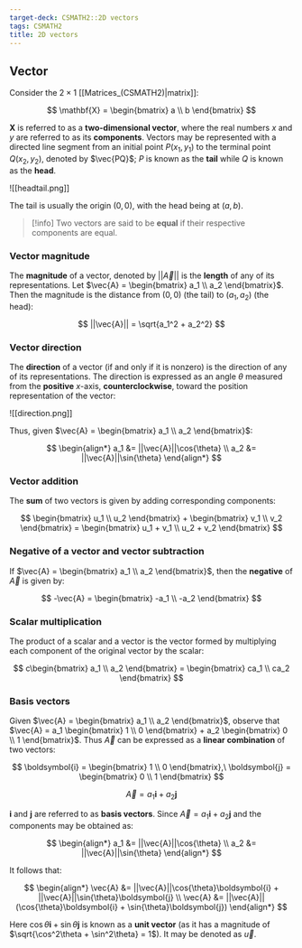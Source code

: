 ```yaml
---
target-deck: CSMATH2::2D vectors
tags: CSMATH2
title: 2D vectors
---
```


## Vector

Consider the $2 \times 1$ [[Matrices_(CSMATH2)|matrix]]:

$$
\mathbf{X} = \begin{bmatrix}
a \\
b
\end{bmatrix}
$$

$\mathbf{X}$ is referred to as a **two-dimensional vector**, where the real numbers $x$ and $y$ are referred to as its **components**. Vectors may be represented with a directed line segment from an initial point $P(x_1,y_1)$ to the terminal point $Q(x_2,y_2)$, denoted by $\vec{PQ}$; $P$ is known as the **tail** while $Q$ is known  as the **head**.

![[headtail.png]]

The tail is usually the origin $(0,0)$, with the head being at $(a,b)$.

>[!info] Two vectors are said to be **equal** if their respective components are equal.

<!--ID: 1719854516507-->

### Vector magnitude

The **magnitude** of a vector, denoted by $||\vec{A}||$ is the **length** of any of its representations. Let $\vec{A} = \begin{bmatrix} a_1 \\ a_2 \end{bmatrix}$. Then the magnitude is the distance from $(0,0)$ (the tail) to $(a_1,a_2)$ (the head):

$$
||\vec{A}|| = \sqrt{a_1^2 + a_2^2}
$$

<!--ID: 1719854516515-->

### Vector direction

The **direction** of a vector (if and only if it is nonzero) is the direction of any of its representations. The direction is expressed as an angle $\theta$ measured from the **positive** $x$-axis, **counterclockwise**, toward the position representation of the vector:

![[direction.png]]

Thus, given $\vec{A} = \begin{bmatrix} a_1 \\ a_2 \end{bmatrix}$:

$$
\begin{align*}
a_1 &= ||\vec{A}||\cos{\theta} \\
a_2 &= ||\vec{A}||\sin{\theta}
\end{align*}
$$

<!--ID: 1719854516525-->

### Vector addition

The **sum** of two vectors is given by adding corresponding components:

$$
\begin{bmatrix}
u_1 \\
u_2
\end{bmatrix} + \begin{bmatrix}
v_1 \\
v_2
\end{bmatrix} = \begin{bmatrix}
u_1 + v_1 \\
u_2 + v_2
\end{bmatrix}
$$

<!--ID: 1719854516533-->

### Negative of a vector and vector subtraction

If $\vec{A} = \begin{bmatrix} a_1 \\ a_2 \end{bmatrix}$, then the **negative** of $\vec{A}$ is given by:

$$
-\vec{A} = \begin{bmatrix}
-a_1 \\
-a_2
\end{bmatrix}
$$

<!--ID: 1719854516540-->

### Scalar multiplication

The product of a scalar and a vector is the vector formed by multiplying each component of the original vector by the scalar:

$$
c\begin{bmatrix}
a_1 \\
a_2
\end{bmatrix} = \begin{bmatrix}
ca_1 \\
ca_2
\end{bmatrix}
$$

<!--ID: 1719854516548-->

### Basis vectors

Given $\vec{A} = \begin{bmatrix} a_1 \\ a_2 \end{bmatrix}$, observe that $\vec{A} = a_1 \begin{bmatrix} 1 \\ 0 \end{bmatrix} + a_2 \begin{bmatrix} 0 \\ 1 \end{bmatrix}$. Thus $\vec{A}$ can be expressed as a **linear combination** of two vectors:

$$
\boldsymbol{i} = \begin{bmatrix} 1 \\ 0 \end{bmatrix},\
\boldsymbol{j} = \begin{bmatrix} 0 \\ 1 \end{bmatrix}
$$

$$
\vec{A} = a_1\boldsymbol{i} + a_2\boldsymbol{j}
$$

$\boldsymbol{i}$ and $\boldsymbol{j}$ are referred to as **basis vectors**. Since $\vec{A} = a_1\boldsymbol{i} + a_2\boldsymbol{j}$ and the components may be obtained as:

$$
\begin{align*}
a_1 &= ||\vec{A}||\cos{\theta} \\
a_2 &= ||\vec{A}||\sin{\theta}
\end{align*}
$$

It follows that:

$$
\begin{align*}
\vec{A} &= ||\vec{A}||\cos{\theta}\boldsymbol{i} + ||\vec{A}||\sin{\theta}\boldsymbol{j} \\
\vec{A} &= ||\vec{A}||(\cos{\theta}\boldsymbol{i} + \sin{\theta}\boldsymbol{j})
\end{align*}
$$

Here $\cos{\theta}\boldsymbol{i} + \sin{\theta}\boldsymbol{j}$ is known as a **unit vector** (as it has a magnitude of $\sqrt{\cos^2\theta + \sin^2\theta} = 1$). It may be denoted as $\vec{u}$.

<!--ID: 1719854516556-->
